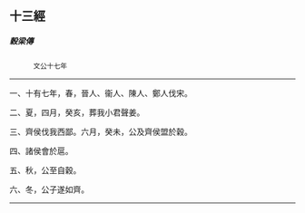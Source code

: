 

## 十三經

##### 穀梁傳
　　　`文公十七年`

* * *

一、十有七年，春，晉人、衞人、陳人、鄭人伐宋。

二、夏，四月，癸亥，葬我小君聲姜。

三、齊侯伐我西鄙。六月，癸未，公及齊侯盟於穀。

四、諸侯會於扈。

五、秋，公至自穀。

六、冬，公子遂如齊。

* * *

